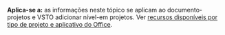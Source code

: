   **Aplica-se a:** as informações neste tópico se aplicam ao documento\-projetos e VSTO adicionar nível\-em projetos. Ver [recursos disponíveis por tipo de projeto e aplicativo do Office](../../vsto/features-available-by-office-application-and-project-type.md).

  